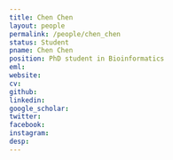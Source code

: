 ```yaml
---
title: Chen Chen
layout: people
permalink: /people/chen_chen
status: Student
pname: Chen Chen
position: PhD student in Bioinformatics
eml: 
website: 
cv: 
github: 
linkedin:
google_scholar: 
twitter: 
facebook: 
instagram:
desp: 
---
```

